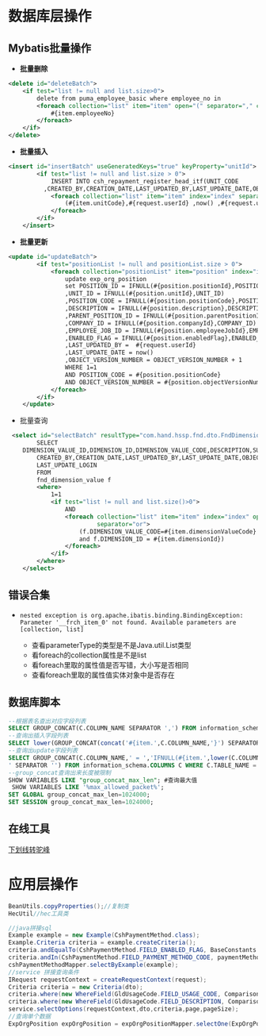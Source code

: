 # 数据库层操作

## Mybatis批量操作

- **批量删除**

```XML
<delete id="deleteBatch">
    <if test="list != null and list.size>0">
        delete from puma_employee_basic where employee_no in
        <foreach collection="list" item="item" open="(" separator="," close=")">
            #{item.employeeNo}
        </foreach>
    </if>
</delete>
```

- **批量插入**

```xml
<insert id="insertBatch" useGeneratedKeys="true" keyProperty="unitId">
        <if test="list != null and list.size > 0">
            INSERT INTO csh_repayment_register_head_itf(UNIT_CODE
          ,CREATED_BY,CREATION_DATE,LAST_UPDATED_BY,LAST_UPDATE_DATE,OBJECT_VERSION_NUMBER,REQUEST_ID,PROGRAM_ID,LAST_UPDATE_LOGIN) VALUES
            <foreach collection="list" item="item" index="index" separator=",">
                (#{item.unitCode},#{request.userId} ,now() ,#{request.userId},now() ,1 ,null ,null ,#{request.userId})
            </foreach>
        </if>
    </insert>
```

- **批量更新**

```xml
<update id="updateBatch">
        <if test="positionList != null and positionList.size > 0">
            <foreach collection="positionList" item="position" index="index" separator=";">
                update exp_org_position
                set POSITION_ID = IFNULL(#{position.positionId},POSITION_ID)
                ,UNIT_ID = IFNULL(#{position.unitId},UNIT_ID)
                ,POSITION_CODE = IFNULL(#{position.positionCode},POSITION_CODE)
                ,DESCRIPTION = IFNULL(#{position.description},DESCRIPTION)
                ,PARENT_POSITION_ID = IFNULL(#{position.parentPositionId},PARENT_POSITION_ID)
                ,COMPANY_ID = IFNULL(#{position.companyId},COMPANY_ID)
                ,EMPLOYEE_JOB_ID = IFNULL(#{position.employeeJobId},EMPLOYEE_JOB_ID)
                ,ENABLED_FLAG = IFNULL(#{position.enabledFlag},ENABLED_FLAG)
                ,LAST_UPDATED_BY =  #{request.userId}
                ,LAST_UPDATE_DATE = now()
                ,OBJECT_VERSION_NUMBER = OBJECT_VERSION_NUMBER + 1
                WHERE 1=1
                AND POSITION_CODE = #{position.positionCode}
                AND OBJECT_VERSION_NUMBER = #{position.objectVersionNumber}
            </foreach>
        </if>
    </update>
```

- 批量查询

```xml
 <select id="selectBatch" resultType="com.hand.hssp.fnd.dto.FndDimensionValue">
        SELECT
    DIMENSION_VALUE_ID,DIMENSION_ID,DIMENSION_VALUE_CODE,DESCRIPTION,SUMMARY_FLAG,ENABLED_FLAG,
        CREATED_BY,CREATION_DATE,LAST_UPDATED_BY,LAST_UPDATE_DATE,OBJECT_VERSION_NUMBER,REQUEST_ID,PROGRAM_ID,
        LAST_UPDATE_LOGIN
        FROM
        fnd_dimension_value f
        <where>
            1=1
            <if test="list != null and list.size()>0">
                AND
                <foreach collection="list" item="item" index="index" open="(" close=")"
                         separator="or">
                    (f.DIMENSION_VALUE_CODE=#{item.dimensionValueCode}
                    and f.DIMENSION_ID = #{item.dimensionId})
                </foreach>
            </if>
        </where>
    </select>
```



## 错误合集

- ```shell
  nested exception is org.apache.ibatis.binding.BindingException: Parameter '__frch_item_0' not found. Available parameters are [collection, list]
  ```

  - 查看parameterType的类型是不是Java.util.List类型
  - 看foreach的collection属性是不是list
  - 看foreach里取的属性值是否写错，大小写是否相同
  - 查看foreach里取的属性值实体对象中是否存在

## 数据库脚本

```sql
--根据表名查出对应字段列表
SELECT GROUP_CONCAT(C.COLUMN_NAME SEPARATOR ',') FROM information_schema.COLUMNS C WHERE C.TABLE_NAME = 'puma_executive_dept_basic' group by table_name;
--查询出插入字段列表
SELECT lower(GROUP_CONCAT(concat('#{item.',C.COLUMN_NAME,'}') SEPARATOR ',')) FROM information_schema.COLUMNS C WHERE C.TABLE_NAME = 'puma_executive_dept_basic' group by table_name;
--查询出update字段列表
SELECT GROUP_CONCAT(C.COLUMN_NAME,' = ','IFNULL(#{item.',lower(C.COLUMN_NAME),'},',C.COLUMN_NAME,'),
' SEPARATOR '') FROM information_schema.COLUMNS C WHERE C.TABLE_NAME = 'puma_position_basic';
--group_concat查询出来长度被限制
SHOW VARIABLES LIKE "group_concat_max_len"; #查询最大值
 SHOW VARIABLES LIKE '%max_allowed_packet%';
SET GLOBAL group_concat_max_len=1024000;
SET SESSION group_concat_max_len=1024000;
```

## 在线工具

[下划线转驼峰](https://www.bejson.com/convert/camel_underscore/)

# 应用层操作

```java
BeanUtils.copyProperties();//复制类
HecUtil//hec工具类
```

```java
//java拼接sql
Example example = new Example(CshPaymentMethod.class);
Example.Criteria criteria = example.createCriteria();
criteria.andEqualTo(CshPaymentMethod.FIELD_ENABLED_FLAG, BaseConstants.YES);
criteria.andIn(CshPaymentMethod.FIELD_PAYMENT_METHOD_CODE, paymentMethods);
cshPaymentMethodMapper.selectByExample(example);
//service 拼接查询条件
IRequest requestContext = createRequestContext(request);
Criteria criteria = new Criteria(dto);
criteria.where(new WhereField(GldUsageCode.FIELD_USAGE_CODE, Comparison.LIKE));
criteria.where(new WhereField(GldUsageCode.FIELD_DESCRIPTION, Comparison.LIKE));
service.selectOptions(requestContext,dto,criteria,page,pageSize);
//查询单个数据
ExpOrgPosition expOrgPosition = expOrgPositionMapper.selectOne(ExpOrgPosition.builder().positionCode(headinfer.getPositionCode()).build());
```

